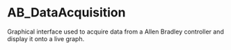 # AB_DataAcquisition
Graphical interface used to acquire data from a Allen Bradley controller and display it onto a live graph.
